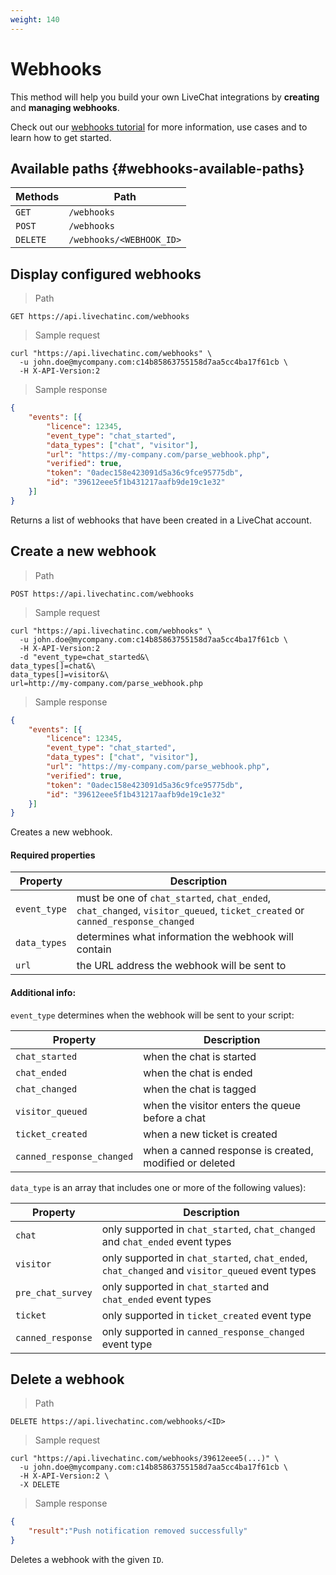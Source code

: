 ```yaml
---
weight: 140
---
```


# Webhooks

This method will help you build your own LiveChat integrations by **creating** and **managing webhooks**. 

Check out our [webhooks tutorial](https://developers.livechatinc.com/beta-docs/configuration-api/#webhooks) for more information, use cases and to learn how to get started.

## Available paths {#webhooks-available-paths}

| Methods      | Path      |
|--------------|-----------|
| `GET` | `/webhooks` |
| `POST` | `/webhooks` |
| `DELETE` | `/webhooks/<WEBHOOK_ID>` |

## Display configured webhooks

> Path

```
GET https://api.livechatinc.com/webhooks
```

> Sample request

```shell
curl "https://api.livechatinc.com/webhooks" \
  -u john.doe@mycompany.com:c14b85863755158d7aa5cc4ba17f61cb \
  -H X-API-Version:2
```

> Sample response

```json
{
    "events": [{
        "licence": 12345,
        "event_type": "chat_started",
        "data_types": ["chat", "visitor"],
        "url": "https://my-company.com/parse_webhook.php",
        "verified": true,
        "token": "0adec158e423091d5a36c9fce95775db",
        "id": "39612eee5f1b431217aafb9de19c1e32"
    }]
}
```

Returns a list of webhooks that have been created in a LiveChat account.

## Create a new webhook

> Path

```
POST https://api.livechatinc.com/webhooks
```

> Sample request

```shell
curl "https://api.livechatinc.com/webhooks" \
  -u john.doe@mycompany.com:c14b85863755158d7aa5cc4ba17f61cb \
  -H X-API-Version:2
  -d "event_type=chat_started&\
data_types[]=chat&\
data_types[]=visitor&\
url=http://my-company.com/parse_webhook.php
```

> Sample response

```json
{
    "events": [{
        "licence": 12345,
        "event_type": "chat_started",
        "data_types": ["chat", "visitor"],
        "url": "https://my-company.com/parse_webhook.php",
        "verified": true,
        "token": "0adec158e423091d5a36c9fce95775db",
        "id": "39612eee5f1b431217aafb9de19c1e32"
    }]
}
```

Creates a new webhook.

#### Required properties

| Property | Description |
|---------|--------------------|
| `event_type` | must be one of `chat_started`, `chat_ended`, `chat_changed`, `visitor_queued`, `ticket_created` or `canned_response_changed` |
| `data_types` | determines what information the webhook will contain |
| `url` | the URL address the webhook will be sent to |

#### Additional info:

`event_type` determines when the webhook will be sent to your script:

| Property | Description |
|---------|--------------------|
| `chat_started` | when the chat is started |
| `chat_ended` | when the chat is ended |
| `chat_changed` | when the chat is tagged |
| `visitor_queued` | when the visitor enters the queue before a chat |
| `ticket_created` | when a new ticket is created |
| `canned_response_changed` | when a canned response is created, modified or deleted |

`data_type` is an array that includes one or more of the following values):

| Property | Description |
|---------|--------------------|
| `chat` | only supported in `chat_started`, `chat_changed` and `chat_ended` event types |
| `visitor` | only supported in `chat_started`, `chat_ended`, `chat_changed` and `visitor_queued` event types | 
| `pre_chat_survey` | only supported in `chat_started` and `chat_ended` event types |
| `ticket` | only supported in `ticket_created` event type |
| `canned_response` | only supported in `canned_response_changed` event type |

## Delete a webhook

> Path

```
DELETE https://api.livechatinc.com/webhooks/<ID>
```

> Sample request

```shell
curl "https://api.livechatinc.com/webhooks/39612eee5(...)" \
  -u john.doe@mycompany.com:c14b85863755158d7aa5cc4ba17f61cb \
  -H X-API-Version:2 \
  -X DELETE
```

> Sample response

```json
{
    "result":"Push notification removed successfully"
}
```

Deletes a webhook with the given `ID`.
